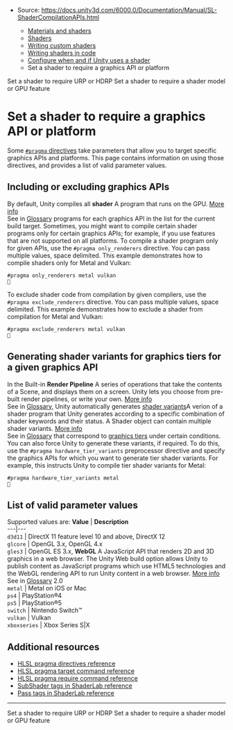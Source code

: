 * Source: https://docs.unity3d.com/6000.0/Documentation/Manual/SL-ShaderCompilationAPIs.html

  * [Materials and shaders](https://docs.unity3d.com/6000.0/Documentation/Manual/materials-and-shaders.html)
  * [Shaders](https://docs.unity3d.com/6000.0/Documentation/Manual/Shaders.html)
  * [Writing custom shaders](https://docs.unity3d.com/6000.0/Documentation/Manual/writing-custom-shaders.html)
  * [Writing shaders in code](https://docs.unity3d.com/6000.0/Documentation/Manual/shader-writing.html)
  * [Configure when and if Unity uses a shader](https://docs.unity3d.com/6000.0/Documentation/Manual/writing-shader-tags.html)
  * Set a shader to require a graphics API or platform


[](https://docs.unity3d.com/6000.0/Documentation/Manual/writing-shader-tags-pipeline.html)
Set a shader to require URP or HDRP
[](https://docs.unity3d.com/6000.0/Documentation/Manual/SL-ShaderCompileTargets.html)
Set a shader to require a shader model or GPU feature
# Set a shader to require a graphics API or platform
Some [`#pragma` directives](https://docs.unity3d.com/6000.0/Documentation/Manual/SL-PragmaDirectives.html) take parameters that allow you to target specific graphics APIs and platforms. This page contains information on using those directives, and provides a list of valid parameter values.
## Including or excluding graphics APIs
By default, Unity compiles all **shader** A program that runs on the GPU. [More info](https://docs.unity3d.com/6000.0/Documentation/Manual/Shaders.html)  
See in [Glossary](https://docs.unity3d.com/6000.0/Documentation/Manual/Glossary.html#Shader) programs for each graphics API in the list for the current build target. Sometimes, you might want to compile certain shader programs only for certain graphics APIs; for example, if you use features that are not supported on all platforms.
To compile a shader program only for given APIs, use the `#pragma only_renderers` directive. You can pass multiple values, space delimited.
This example demonstrates how to compile shaders only for Metal and Vulkan:
```
#pragma only_renderers metal vulkan

```

To exclude shader code from compilation by given compilers, use the `#pragma exclude_renderers` directive. You can pass multiple values, space delimited.
This example demonstrates how to exclude a shader from compilation for Metal and Vulkan:
```
#pragma exclude_renderers metal vulkan

```

## Generating shader variants for graphics tiers for a given graphics API
In the Built-in **Render Pipeline** A series of operations that take the contents of a Scene, and displays them on a screen. Unity lets you choose from pre-built render pipelines, or write your own. [More info](https://docs.unity3d.com/6000.0/Documentation/Manual/render-pipelines.html)  
See in [Glossary](https://docs.unity3d.com/6000.0/Documentation/Manual/Glossary.html#Renderpipeline), Unity automatically generates [shader variants](https://docs.unity3d.com/6000.0/Documentation/Manual/shader-variants.html)A verion of a shader program that Unity generates according to a specific combination of shader keywords and their status. A Shader object can contain multiple shader variants. [More info](https://docs.unity3d.com/6000.0/Documentation/Manual/shader-variants.html)  
See in [Glossary](https://docs.unity3d.com/6000.0/Documentation/Manual/Glossary.html#Shadervariant) that correspond to [graphics tiers](https://docs.unity3d.com/6000.0/Documentation/Manual/graphics-tiers.html) under certain conditions. You can also force Unity to generate these variants, if required.
To do this, use the `#pragma hardware_tier_variants` preprocessor directive and specify the graphics APIs for which you want to generate tier shader variants.
For example, this instructs Unity to compile tier shader variants for Metal:
```
#pragma hardware_tier_variants metal

```

## List of valid parameter values
Supported values are:
**Value** | **Description**  
---|---  
`d3d11` | DirectX 11 feature level 10 and above, DirectX 12  
`glcore` | OpenGL 3.x, OpenGL 4.x  
`gles3` | OpenGL ES 3.x, **WebGL** A JavaScript API that renders 2D and 3D graphics in a web browser. The Unity Web build option allows Unity to publish content as JavaScript programs which use HTML5 technologies and the WebGL rendering API to run Unity content in a web browser. [More info](https://docs.unity3d.com/6000.0/Documentation/Manual/webgl.html)  
See in [Glossary](https://docs.unity3d.com/6000.0/Documentation/Manual/Glossary.html#WebGL) 2.0  
`metal` | Metal on iOS or Mac  
`ps4` | PlayStation®4  
`ps5` | PlayStation®5  
`switch` | Nintendo Switch™  
`vulkan` | Vulkan  
`xboxseries` | Xbox Series S|X  
## Additional resources
  * [HLSL pragma directives reference](https://docs.unity3d.com/6000.0/Documentation/Manual/SL-PragmaDirectives.html)
  * [HLSL pragma target command reference](https://docs.unity3d.com/6000.0/Documentation/Manual/SL-Pragma-target.html)
  * [HLSL pragma require command reference](https://docs.unity3d.com/6000.0/Documentation/Manual/SL-Pragma-require.html)
  * [SubShader tags in ShaderLab reference](https://docs.unity3d.com/6000.0/Documentation/Manual/SL-SubShaderTags.html)
  * [Pass tags in ShaderLab reference](https://docs.unity3d.com/6000.0/Documentation/Manual/SL-PassTags.html)


* * *
[](https://docs.unity3d.com/6000.0/Documentation/Manual/writing-shader-tags-pipeline.html)
Set a shader to require URP or HDRP
[](https://docs.unity3d.com/6000.0/Documentation/Manual/SL-ShaderCompileTargets.html)
Set a shader to require a shader model or GPU feature
